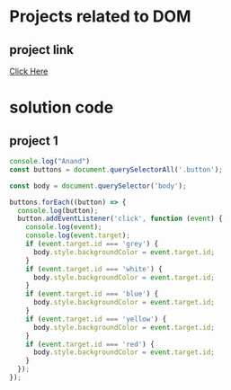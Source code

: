 # Projects related to DOM
## project link

[Click Here](https://stackblitz.com/edit/dom-project-chaiaurcode?file=index.html)

# solution code

## project 1

```javascript
console.log("Anand")
const buttons = document.querySelectorAll('.button');

const body = document.querySelector('body');

buttons.forEach((button) => {
  console.log(button);
  button.addEventListener('click', function (event) {
    console.log(event);
    console.log(event.target);
    if (event.target.id === 'grey') {
      body.style.backgroundColor = event.target.id;
    }
    if (event.target.id === 'white') {
      body.style.backgroundColor = event.target.id;
    }
    if (event.target.id === 'blue') {
      body.style.backgroundColor = event.target.id;
    }
    if (event.target.id === 'yellow') {
      body.style.backgroundColor = event.target.id;
    }
    if (event.target.id === 'red') {
      body.style.backgroundColor = event.target.id;
    }
  });
});

```